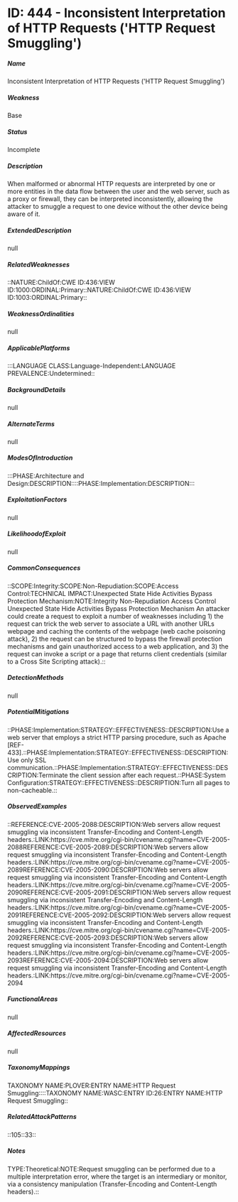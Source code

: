 # ID: 444 - Inconsistent Interpretation of HTTP Requests ('HTTP Request Smuggling')
<h5>Name</h5>Inconsistent Interpretation of HTTP Requests ('HTTP Request Smuggling')
<h5>Weakness</h5>Base
<h5>Status</h5>Incomplete
<h5>Description</h5>When malformed or abnormal HTTP requests are interpreted by one or more entities in the data flow between the user and the web server, such as a proxy or firewall, they can be interpreted inconsistently, allowing the attacker to smuggle a request to one device without the other device being aware of it.
<h5>ExtendedDescription</h5>null
<h5>RelatedWeaknesses</h5>::NATURE:ChildOf:CWE ID:436:VIEW ID:1000:ORDINAL:Primary::NATURE:ChildOf:CWE ID:436:VIEW ID:1003:ORDINAL:Primary::
<h5>WeaknessOrdinalities</h5>null
<h5>ApplicablePlatforms</h5>:::LANGUAGE CLASS:Language-Independent:LANGUAGE PREVALENCE:Undetermined::
<h5>BackgroundDetails</h5>null
<h5>AlternateTerms</h5>null
<h5>ModesOfIntroduction</h5>:::PHASE:Architecture and Design:DESCRIPTION::::PHASE:Implementation:DESCRIPTION:::
<h5>ExploitationFactors</h5>null
<h5>LikelihoodofExploit</h5>null
<h5>CommonConsequences</h5>::SCOPE:Integrity:SCOPE:Non-Repudiation:SCOPE:Access Control:TECHNICAL IMPACT:Unexpected State Hide Activities Bypass Protection Mechanism:NOTE:Integrity Non-Repudiation Access Control Unexpected State Hide Activities Bypass Protection Mechanism An attacker could create a request to exploit a number of weaknesses including 1) the request can trick the web server to associate a URL with another URLs webpage and caching the contents of the webpage (web cache poisoning attack), 2) the request can be structured to bypass the firewall protection mechanisms and gain unauthorized access to a web application, and 3) the request can invoke a script or a page that returns client credentials (similar to a Cross Site Scripting attack).::
<h5>DetectionMethods</h5>null
<h5>PotentialMitigations</h5>::PHASE:Implementation:STRATEGY::EFFECTIVENESS::DESCRIPTION:Use a web server that employs a strict HTTP parsing procedure, such as Apache [REF-433].::PHASE:Implementation:STRATEGY::EFFECTIVENESS::DESCRIPTION:Use only SSL communication.::PHASE:Implementation:STRATEGY::EFFECTIVENESS::DESCRIPTION:Terminate the client session after each request.::PHASE:System Configuration:STRATEGY::EFFECTIVENESS::DESCRIPTION:Turn all pages to non-cacheable.::
<h5>ObservedExamples</h5>::REFERENCE:CVE-2005-2088:DESCRIPTION:Web servers allow request smuggling via inconsistent Transfer-Encoding and Content-Length headers.:LINK:https://cve.mitre.org/cgi-bin/cvename.cgi?name=CVE-2005-2088REFERENCE:CVE-2005-2089:DESCRIPTION:Web servers allow request smuggling via inconsistent Transfer-Encoding and Content-Length headers.:LINK:https://cve.mitre.org/cgi-bin/cvename.cgi?name=CVE-2005-2089REFERENCE:CVE-2005-2090:DESCRIPTION:Web servers allow request smuggling via inconsistent Transfer-Encoding and Content-Length headers.:LINK:https://cve.mitre.org/cgi-bin/cvename.cgi?name=CVE-2005-2090REFERENCE:CVE-2005-2091:DESCRIPTION:Web servers allow request smuggling via inconsistent Transfer-Encoding and Content-Length headers.:LINK:https://cve.mitre.org/cgi-bin/cvename.cgi?name=CVE-2005-2091REFERENCE:CVE-2005-2092:DESCRIPTION:Web servers allow request smuggling via inconsistent Transfer-Encoding and Content-Length headers.:LINK:https://cve.mitre.org/cgi-bin/cvename.cgi?name=CVE-2005-2092REFERENCE:CVE-2005-2093:DESCRIPTION:Web servers allow request smuggling via inconsistent Transfer-Encoding and Content-Length headers.:LINK:https://cve.mitre.org/cgi-bin/cvename.cgi?name=CVE-2005-2093REFERENCE:CVE-2005-2094:DESCRIPTION:Web servers allow request smuggling via inconsistent Transfer-Encoding and Content-Length headers.:LINK:https://cve.mitre.org/cgi-bin/cvename.cgi?name=CVE-2005-2094
<h5>FunctionalAreas</h5>null
<h5>AffectedResources</h5>null
<h5>TaxonomyMappings</h5>TAXONOMY NAME:PLOVER:ENTRY NAME:HTTP Request Smuggling::::TAXONOMY NAME:WASC:ENTRY ID:26:ENTRY NAME:HTTP Request Smuggling::
<h5>RelatedAttackPatterns</h5>::105::33::
<h5>Notes</h5>TYPE:Theoretical:NOTE:Request smuggling can be performed due to a multiple interpretation error, where the target is an intermediary or monitor, via a consistency manipulation (Transfer-Encoding and Content-Length headers).::

